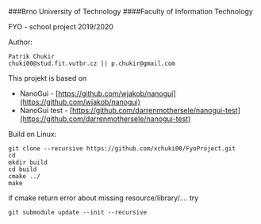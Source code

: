 ###Brno University of Technology 
####Faculty of Information Technology

FYO - school project 
2019/2020
 
Author:
 
    Patrik Chukir 
    chuki00@stud.fit.vutbr.cz || p.chukir@gmail.com
   
This projekt is based on 
   * NanoGui - [https://github.com/wjakob/nanogui](https://github.com/wjakob/nanogui)
   * NanoGui test - [https://github.com/darrenmothersele/nanogui-test](https://github.com/darrenmothersele/nanogui-test)
   
Build on Linux:
```
git clone --recursive https://github.com/xchuki00/FyoProject.git
cd 
mkdir build
cd build
cmake ../
make
```

if cmake return error about missing resource/library/.... try
```
git submodule update --init --recursive
```


